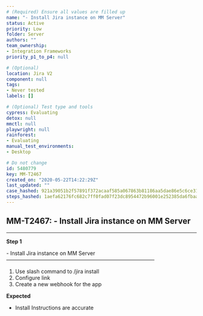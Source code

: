 ```yaml
---
# (Required) Ensure all values are filled up
name: "- Install Jira instance on MM Server"
status: Active
priority: Low
folder: Server
authors: ""
team_ownership: 
- Integration Frameworks
priority_p1_to_p4: null

# (Optional)
location: Jira V2
component: null
tags: 
- Never tested
labels: []

# (Optional) Test type and tools
cypress: Evaluating
detox: null
mmctl: null
playwright: null
rainforest: 
- Evaluating
manual_test_environments: 
- Desktop

# Do not change
id: 5480779
key: MM-T2467
created_on: "2020-05-22T14:22:29Z"
last_updated: ""
case_hashed: 921a39051b2f57891f372acaaf585a067863b81186aa5dae86e5c6ce31097023f5064a66530c98738767426a8bf93500
steps_hashed: 1aefa62176fc682c7ff0fad07f23dc8954472b96001e252385da6fbaa2bbb7c68b600af17e186a2278d7a51e4a87958a
---
```


<!-- (Auto-generated) Based on frontmatter's "key" and "name" -->

## MM-T2467: - Install Jira instance on MM Server

---

**Step 1**

\- Install Jira instance on MM Server\
————————————————————————————

1. Use slash command to /jira install
2. Configure link
3. Create a new webhook for the app

**Expected**

- Install Instructions are accurate
